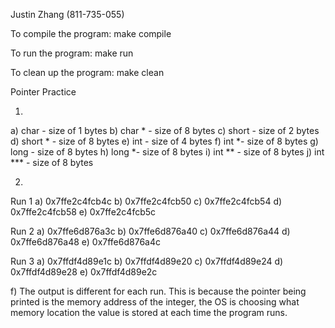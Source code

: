 Justin Zhang (811-735-055)

To compile the program:
    make compile

To run the program:
    make run

To clean up the program:
    make clean

Pointer Practice

1.
a) char - size of 1 bytes
b) char * - size of 8 bytes
c) short - size of 2 bytes
d) short * - size of 8 bytes
e) int - size of 4 bytes
f) int *- size of 8 bytes
g) long - size of 8 bytes
h) long *- size of 8 bytes
i) int ** - size of 8 bytes
j) int *** - size of 8 bytes

2.

Run 1
a) 0x7ffe2c4fcb4c
b) 0x7ffe2c4fcb50
c) 0x7ffe2c4fcb54
d) 0x7ffe2c4fcb58
e) 0x7ffe2c4fcb5c

Run 2
a) 0x7ffe6d876a3c
b) 0x7ffe6d876a40
c) 0x7ffe6d876a44
d) 0x7ffe6d876a48
e) 0x7ffe6d876a4c

Run 3
a) 0x7ffdf4d89e1c
b) 0x7ffdf4d89e20
c) 0x7ffdf4d89e24
d) 0x7ffdf4d89e28
e) 0x7ffdf4d89e2c


f) The output is different for each run. This is because
   the pointer being printed is the memory address of the integer,
   the OS is choosing what memory location the value is stored at each time
   the program runs.
